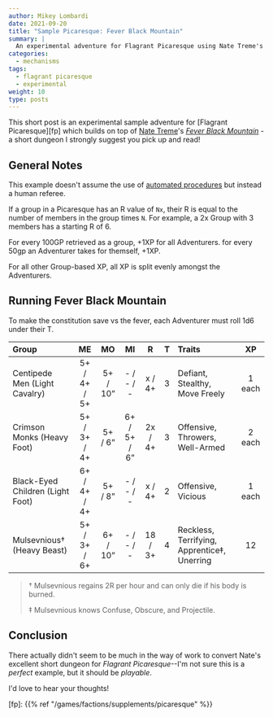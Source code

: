 ```yaml
---
author: Mikey Lombardi
date: 2021-09-20
title: "Sample Picaresque: Fever Black Mountain"
summary: |
  An experimental adventure for Flagrant Picaresque using Nate Treme's Fever Black Mountain
categories:
  - mechanisms
tags:
  - flagrant picaresque
  - experimental
weight: 10
type: posts
---
```


This short post is an experimental sample adventure for [Flagrant Picaresque][fp] which builds on
top of [Nate Treme](https://twitter.com/natetreme)'s
[_Fever Black Mountain_](https://natetreme.itch.io/feverblackmountain) - a short dungeon I strongly
suggest you pick up and read!

## General Notes

This example doesn't assume the use of [automated procedures](/posts/automated-factions) but
instead a human referee.

If a group in a Picaresque has an R value of `Nx`, their R is equal to the number of members in the
group times `N`. For example, a 2x Group with 3 members has a starting R of 6.

For every 100GP retrieved as a group, +1XP for all Adventurers. for every 50gp an Adventurer takes
for themself, +1XP.

For all other Group-based XP, all XP is split evenly amongst the Adventurers.

## Running Fever Black Mountain

To make the constitution save vs the fever, each Adventurer must roll 1d6 under their T.

| Group                            |      ME      |    MO    |      MI      |    R    |   T   | Traits                                      |   XP   |
| :------------------------------- | :----------: | :------: | :----------: | :-----: | :---: | :------------------------------------------ | :----: |
| Centipede Men (Light Cavalry)    | 5+ / 4+ / 5+ | 5+ / 10” |  - / - / -   | x / 4+  |   3   | Defiant, Stealthy, Move Freely              | 1 each |
| Crimson Monks (Heavy Foot)       | 5+ / 3+ / 4+ | 5+ / 6”  | 6+ / 5+ / 6” | 2x / 4+ |   3   | Offensive, Throwers, Well-Armed             | 2 each |
| Black-Eyed Children (Light Foot) | 6+ / 4+ / 4+ | 5+ / 8”  |  - / - / -   | x / 4+  |   2   | Offensive, Vicious                          | 1 each |
| Mulsevnious† (Heavy Beast)       | 5+ / 3+ / 6+ | 6+ / 10” |  - / - / -   | 18 / 3+ |   4   | Reckless, Terrifying, Apprentice‡, Unerring |   12   |

> † Mulsevnious regains 2R per hour and can only die if his body is burned.
>
> ‡ Mulsevnious knows Confuse, Obscure, and Projectile.

## Conclusion

There actually didn't seem to be much in the way of work to convert Nate's excellent short dungeon
for _Flagrant Picaresque_--I'm not sure this is a _perfect_ example, but it should be _playable_.

I'd love to hear your thoughts!

[fp]: {{% ref "/games/factions/supplements/picaresque" %}}
